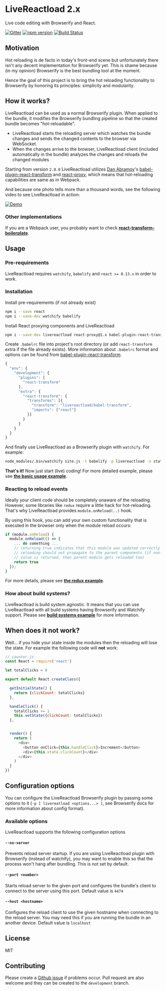 # LiveReactload 2.x

Live code editing with Browserify and React.

[![Gitter](https://badges.gitter.im/Join%20Chat.svg)](https://gitter.im/milankinen/livereactload)
[![npm version](https://badge.fury.io/js/livereactload.svg)](http://badge.fury.io/js/livereactload)
[![Build Status](https://travis-ci.org/milankinen/livereactload.svg)](https://travis-ci.org/milankinen/livereactload)

## Motivation

Hot reloading is de facto in today's front-end scene but unfortunately
there isn't any decent implementation for Browserify yet. This is shame because
(in my opinion) Browserify is the best bundling tool at the moment.

Hence the goal of this project is to bring the hot reloading functionality
to Browserify by honoring its principles: simplicity and modularity.


## How it works?

LiveReactload can be used as a normal Browserify plugin. When applied to the bundle,
it modifies the Browserify bundling pipeline so that the created bundle becomes
"hot-reloadable".

  * LiveReactload starts the reloading server which watches the bundle changes
  and sends the changed contents to the browser via WebSocket.
  * When the changes arrive to the browser, LiveReactload client (included automatically
  in the bundle) analyzes the changes and reloads the changed modules

Starting from version `2.0.0` LiveReactload utilizes [Dan Abramov](https://github.com/gaearon)'s
[babel-plugin-react-transform](https://github.com/gaearon/babel-plugin-react-transform) and
[react-proxy](https://github.com/gaearon/react-proxy), which means that hot-reloading
capabilities are same as in Webpack.

And because one photo tells more than a thousand words, see the following video to see
LiveReactload in action:

[![Demo](https://dl.dropbox.com/s/gcnhv4rzvhq5kaw/livereactload-preview.png)](https://vimeo.com/123513496)

### Other implementations

If you are a Webpack user, you probably want to check
**[react-transform-boilerplate](https://github.com/gaearon/react-transform-boilerplate)**.


## Usage

### Pre-requirements

LiveReactload requires `watchify`, `babelify` and `react >= 0.13.x` in order to
work.

### Installation

Install pre-requirements (if not already exist)

```sh
npm i --save react
npm i --save-dev watchify babelify
```

Install React proxying components and LiveReactload

```sh
npm i --save-dev livereactload react-proxy@1.x babel-plugin-react-transform
```

Create `.babelrc` file into project's root directory (or add `react-transform` extra
if the file already exists). More information about `.babelrc` format and options
can be found from [babel-plugin-react-transform](https://github.com/gaearon/babel-plugin-react-transform).

```javascript
{
  "env": {
    "development": {
      "plugins": [
        "react-transform"
      ],
      "extra": {
        "react-transform": {
          "transforms": [{
            "transform": "livereactload/babel-transform",
            "imports": ["react"]
          }]
        }
      }
    }
  }
}
```

And finally use LiveReactload as a Browserify plugin with `watchify`. For example:

```bash
node_modules/.bin/watchify site.js -t babelify -p livereactload -o static/bundle.js
```

**That's it!** Now just start (live) coding! For more detailed example, please see
**[the basic usage example](examples/01-basic-usage)**.

### Reacting to reload events

Ideally your client code should be completely unaware of the reloading. However,
some libraries like `redux` require a little hack for hot-reloading. That's why
LiveReactload provides `module.onReload(..)` hook.

By using this hook, you can add your own custom functionality that is
executed in the browser only when the module reload occurs:

```javascript
if (module.onReload) {
  module.onReload(() => {
    ... do something ...
    // returning true indicates that this module was updated correctly and
    // reloading should not propagate to the parent components (if non-true
    // value is returned, then parent module gets reloaded too)
    return true
  });
}
```

For more details, please see **[the redux example](examples/02-redux)**.

### How about build systems?

LiveReactload is build system agnostic. It means that you can use LiveReactload with
all build systems having Browserify and Watchify support. Please see
**[build systems example](examples/03-build-systems)** for more information.


## When does it not work?

Well... if you hide your state inside the modules then the reloading will lose
the state. For example the following code will **not** work:

```javascript
// counter.js
const React = require('react')

let totalClicks = 0

export default React.createClass({

  getInitialState() {
    return {clickCount: totalClicks}
  },

  handleClick() {
    totalClicks += 1
    this.setState({clickCount: totalClicks})
  },


  render() {
    return (
      <div>
        <button onClick={this.handleClick}>Increment</button>
        <div>{this.state.clickCount}</div>
      </div>
    )
  }
})
```

## Configuration options

You can configure the LiveReactload Browserify plugin by passing some options
to it (`-p [ livereatload <options...> ]`, see Browserify docs for more information
about config format).

### Available options

LiveReactload supports the following configuration options

#### `--no-server` 

Prevents reload server startup. If you are using LiveReactload plugin with Browserify 
(instead of watchify), you may want to enable this so that the process won't hang after
bundling. This is not set by default.

#### `--port <number>` 

Starts reload server to the given port and configures the bundle's client to 
connect to the server using this port. Default value is `4474`

#### `--host <hostname>`

Configures the reload client to use the given hostname when connecting to the
reload server. You may need this if you are running the bundle in an another device. 
Default value is `localhost`


## License

MIT


## Contributing

Please create a [Github issue](issues) if problems occur. Pull request are also welcome
and they can be created to the `development` branch.
